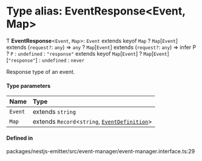 # Type alias: EventResponse<Event, Map\>

Ƭ **EventResponse**<`Event`, `Map`\>: `Event` extends keyof `Map` ? `Map`[`Event`] extends (`request?`: `any`) => `any` ? `Map`[`Event`] extends (`request?`: `any`) => infer P ? `P` : `undefined` : `"response"` extends keyof `Map`[`Event`] ? `Map`[`Event`][``"response"``] : `undefined` : `never`

Response type of an event.

#### Type parameters

| Name    | Type                                                                 |
| :------ | :------------------------------------------------------------------- |
| `Event` | extends `string`                                                     |
| `Map`   | extends `Record`<`string`, [`EventDefinition`](EventDefinition.md)\> |

#### Defined in

packages/nestjs-emitter/src/event-manager/event-manager.interface.ts:29
